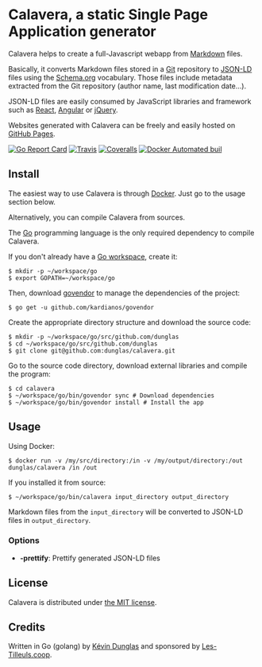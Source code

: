 # Calavera, a static Single Page Application generator

Calavera helps to create a full-Javascript webapp from [Markdown](http://daringfireball.net/projects/markdown/) files.

Basically, it converts Markdown files stored in a [Git](https://git-scm.com/) repository to [JSON-LD](http://json-ld.org/) files
using the [Schema.org](https://schema.org/) vocabulary.
Those files include metadata extracted from the Git repository (author name, last modification date...).

JSON-LD files are easily consumed by JavaScript libraries and framework such as [React](https://facebook.github.io/react/),
[Angular](https://angular.io/) or [jQuery](https://jquery.com/).

Websites generated with Calavera can be freely and easily hosted on [GitHub Pages](https://pages.github.com/).

[![Go Report Card](https://goreportcard.com/badge/github.com/dunglas/calavera)](https://goreportcard.com/report/github.com/dunglas/calavera)
[![Travis](https://img.shields.io/travis/dunglas/calavera.svg?maxAge=2592000)](https://travis-ci.org/dunglas/calavera)
[![Coveralls](https://img.shields.io/coveralls/dunglas/calavera.svg?maxAge=2592000)](https://coveralls.io/github/dunglas/calavera)
[![Docker Automated buil](https://img.shields.io/docker/automated/dunglas/calavera.svg?maxAge=2592000)](https://hub.docker.com/r/dunglas/calavera/)

## Install

The easiest way to use Calavera is through [Docker](https://www.docker.com). Just go to the usage section below.

Alternatively, you can compile Calavera from sources.

The [Go](https://golang.org/) programming language is the only required dependency to compile Calavera.

If you don't already have a [Go workspace](https://golang.org/doc/code.html#Workspaces), create it: 

    $ mkdir -p ~/workspace/go
    $ export GOPATH=~/workspace/go

Then, download [govendor](https://github.com/kardianos/govendor) to manage the dependencies of the project:

    $ go get -u github.com/kardianos/govendor

Create the appropriate directory structure and download the source code:

    $ mkdir -p ~/workspace/go/src/github.com/dunglas
    $ cd ~/workspace/go/src/github.com/dunglas
    $ git clone git@github.com:dunglas/calavera.git

Go to the source code directory, download external libraries and compile the program:    

    $ cd calavera
    $ ~/workspace/go/bin/govendor sync # Download dependencies
    $ ~/workspace/go/bin/govendor install # Install the app

## Usage

Using Docker:

    $ docker run -v /my/src/directory:/in -v /my/output/directory:/out dunglas/calavera /in /out

If you installed it from source:

    $ ~/workspace/go/bin/calavera input_directory output_directory

Markdown files from the `input_directory` will be converted to JSON-LD files in `output_directory`.

### Options

* **-prettify**: Prettify generated JSON-LD files

## License

Calavera is distributed under [the MIT license](LICENSE).

## Credits

Written in Go (golang) by [Kévin Dunglas](https://dunglas.fr) and sponsored by [Les-Tilleuls.coop](https://les-tilleuls.coop).
